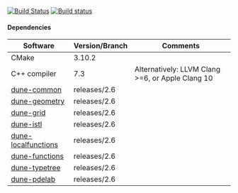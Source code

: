 [![Build Status](https://travis-ci.com/SoilRos/dune-copasi.svg?branch=master)](https://travis-ci.com/SoilRos/dune-copasi)
[![Build status](https://ci.appveyor.com/api/projects/status/un2idwurd0xwu606?svg=true)](https://ci.appveyor.com/project/SoilRos/dune-copasi)

#### Dependencies

| Software | Version/Branch | Comments |
| ---------| -------------- | -------- |
| CMake | 3.10.2 |
| C++ compiler | 7.3 | Alternatively: LLVM Clang >=6, or Apple Clang 10
| [dune-common](https://gitlab.dune-project.org/core/dune-common) | releases/2.6
| [dune-geometry](https://gitlab.dune-project.org/core/dune-geometry) | releases/2.6
| [dune-grid](https://gitlab.dune-project.org/core/dune-grid) | releases/2.6
| [dune-istl](https://gitlab.dune-project.org/core/dune-istl) | releases/2.6
| [dune-localfunctions](https://gitlab.dune-project.org/core/dune-localfunctions) | releases/2.6
| [dune-functions](https://gitlab.dune-project.org/staging/dune-functions) | releases/2.6
| [dune-typetree](https://gitlab.dune-project.org/staging/dune-typetree) | releases/2.6
| [dune-pdelab](https://gitlab.dune-project.org/pdelab/dune-pdelab) | releases/2.6

<!-- 
Preparing the Sources
=========================

Additional to the software mentioned in README you'll need the
following programs installed on your system:

```
  cmake >= 2.8.12
```

Getting started
---------------

If these preliminaries are met, you should run

```
  dunecontrol all
```

which will find all installed dune modules as well as all dune modules
(not installed) which sources reside in a subdirectory of the current
directory. Note that if dune is not installed properly you will either
have to add the directory where the `dunecontrol` script resides (probably
`./dune-common/bin`) to your path or specify the relative path of the script.

Most probably you'll have to provide additional information to `dunecontrol`
(e. g. compilers, configure options) and/or make options.

The most convenient way is to use options files in this case. The files
define four variables:

```
CMAKE_FLAGS      flags passed to cmake (during configure)
```

An example options file might look like this:

```bash
#use this options to configure and make if no other options are given
CMAKE_FLAGS=" \
-DCMAKE_CXX_COMPILER=g++-5 \
-DCMAKE_CXX_FLAGS='-Wall -pedantic' \
-DCMAKE_INSTALL_PREFIX=/install/path" #Force g++-5 and set compiler flags
```

If you save this information into example.opts you can pass the opts file to
dunecontrol via the `--opts option`, e. g.

```bash
  dunecontrol --opts=example.opts all
```

More info
---------

See

```bash
     dunecontrol --help
```

for further options.


The full build system is described in the `dune-common/doc/buildsystem` (Git version) or under `share/doc/dune-common/buildsystem` if you installed DUNE! -->